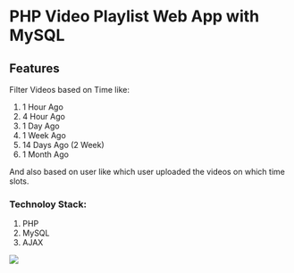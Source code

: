 # PHP Video Playlist Web App with MySQL

## Features

Filter Videos based on Time like:
1. 1 Hour Ago
2. 4 Hour Ago
3. 1 Day Ago
4. 1 Week Ago
5. 14 Days Ago (2 Week)
6. 1 Month Ago

And also based on user like which user uploaded the videos on which time slots.

### Technoloy Stack:
1. PHP
2. MySQL
3. AJAX

<img src="https://lh3.googleusercontent.com/drive-viewer/AFDK6gNRuRXIGj_8OTdZQWGgS6ZulXtwDkW8F2_Xs6lt7pEojduRNBAM-sEXC3SGg_g__eh0toIZjTZukpYipT0TrbSzW2R5mg=w1587-h688" />